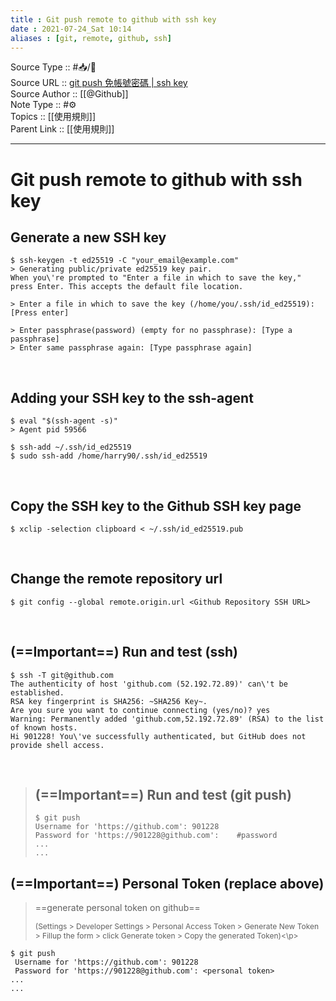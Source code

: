 ```yaml
---
title : Git push remote to github with ssh key
date : 2021-07-24_Sat 10:14
aliases : [git, remote, github, ssh]
---
```

Source Type :: #📥/📄<br>
Source URL :: [git push 免帳號密碼 | ssh key](https://aben20807.blogspot.com/2018/03/1070302-git-push-ssh-key.html)<br>
Source Author :: [[@Github]]<br>
Note Type :: #⚙️ <br>
Topics :: [[使用規則]]<br>
Parent Link :: [[使用規則]]<br>

---
# Git push remote to github with ssh key

## Generate a new SSH key
```shell
$ ssh-keygen -t ed25519 -C "your_email@example.com"
> Generating public/private ed25519 key pair.
When you\'re prompted to "Enter a file in which to save the key," press Enter. This accepts the default file location.

> Enter a file in which to save the key (/home/you/.ssh/id_ed25519): [Press enter]

> Enter passphrase(password) (empty for no passphrase): [Type a passphrase]
> Enter same passphrase again: [Type passphrase again]
```
<br>

##  Adding your SSH key to the ssh-agent
```shell
$ eval "$(ssh-agent -s)"
> Agent pid 59566
```

```shell
$ ssh-add ~/.ssh/id_ed25519
$ sudo ssh-add /home/harry90/.ssh/id_ed25519
```
<br>

## Copy the SSH key to the Github SSH key page
```shell
$ xclip -selection clipboard < ~/.ssh/id_ed25519.pub
```
<br>

## Change the remote repository url
```shell
$ git config --global remote.origin.url <Github Repository SSH URL>
```
<br>

## (==Important==) Run and test (ssh)
```shell
$ ssh -T git@github.com
The authenticity of host 'github.com (52.192.72.89)' can\'t be established.
RSA key fingerprint is SHA256: ~SHA256 Key~.
Are you sure you want to continue connecting (yes/no)? yes
Warning: Permanently added 'github.com,52.192.72.89' (RSA) to the list of known hosts.
Hi 901228! You\'ve successfully authenticated, but GitHub does not provide shell access.
```
<br>


> ## (==Important==) Run and test (git push)
> ```shell
> $ git push
> Username for 'https://github.com': 901228
> Password for 'https://901228@github.com':    #password
> ...
> ...
> ```

## (==Important==) Personal Token (replace above)

> ==generate personal token on github== <p style="font-size:12">(Settings > Developer Settings > Personal Access Token > Generate New Token > Fillup the form > click Generate token > Copy the generated Token)<\p>

```shell
$ git push
 Username for 'https://github.com': 901228
 Password for 'https://901228@github.com': <personal token>
...
...
```